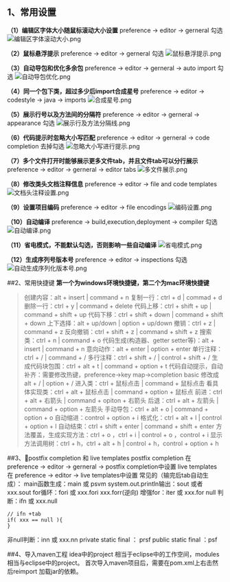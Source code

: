 ## 1、常用设置
**（1）编辑区字体大小随鼠标滚动大小设置**
preference -> editor ->  gerneral  勾选
![编辑区字体滚动大小.png](https://upload-images.jianshu.io/upload_images/9025957-7c9d61bdaf8d82b1.png?imageMogr2/auto-orient/strip%7CimageView2/2/w/1240)

**（2）鼠标悬浮提示**
preference -> editor ->  gerneral  勾选
![鼠标悬浮提示.png](https://upload-images.jianshu.io/upload_images/9025957-35702a5993bc979d.png?imageMogr2/auto-orient/strip%7CimageView2/2/w/1240)

**（3）自动导包和优化多余包**
preference -> editor ->  gerneral -> auto import  勾选
![自动导包优化.png](https://upload-images.jianshu.io/upload_images/9025957-fd74de4ec5d0830f.png?imageMogr2/auto-orient/strip%7CimageView2/2/w/1240)

**（4）同一个包下类，超过多少后import合成星号**
preference -> editor -> codestyle -> java -> imports
![合成星号.png](https://upload-images.jianshu.io/upload_images/9025957-5e3a1cc517eefcfb.png?imageMogr2/auto-orient/strip%7CimageView2/2/w/1240)


**（5）展示行号以及方法间的分隔符**
preference -> editor -> gerneral -> appearance 勾选
![展示行及方法分隔线.png](https://upload-images.jianshu.io/upload_images/9025957-fc85bed6c20f42f1.png?imageMogr2/auto-orient/strip%7CimageView2/2/w/1240)

**（6）代码提示时忽略大小写匹配**
preference -> editor -> gerneral -> code completion 去掉勾选
![忽略大小写进行提示.png](https://upload-images.jianshu.io/upload_images/9025957-1f012cd69b6723e2.png?imageMogr2/auto-orient/strip%7CimageView2/2/w/1240)

**（7）多个文件打开时能够展示更多文件tab，并且文件tab可以分行展示**
preference -> editor -> gerneral -> editor tabs
![多文件展示.png](https://upload-images.jianshu.io/upload_images/9025957-f14bb2a5fefd4582.png?imageMogr2/auto-orient/strip%7CimageView2/2/w/1240)

**（8）修改类头文档注释信息**
preference -> editor -> file and code templates
![文档头注释设置.png](https://upload-images.jianshu.io/upload_images/9025957-0e10d2b49dc623a1.png?imageMogr2/auto-orient/strip%7CimageView2/2/w/1240)

**（9）设置项目编码**
preference -> editor -> file encodings
![编码设置.png](https://upload-images.jianshu.io/upload_images/9025957-734179f794706a6c.png?imageMogr2/auto-orient/strip%7CimageView2/2/w/1240)

**（10）自动编译**
preference -> build,execution,deployment -> compiler 勾选
![自动编译.png](https://upload-images.jianshu.io/upload_images/9025957-4acd32f920ee192d.png?imageMogr2/auto-orient/strip%7CimageView2/2/w/1240)

**（11）省电模式，不能默认勾选，否则影响一些自动编译**
![省电模式.png](https://upload-images.jianshu.io/upload_images/9025957-577547d385d2d2ae.png?imageMogr2/auto-orient/strip%7CimageView2/2/w/1240)

**（12）生成序列号版本号**
preference -> editor -> inspections 勾选
![自动生成序列化版本号.png](https://upload-images.jianshu.io/upload_images/9025957-1a2a28e36e15eca7.png?imageMogr2/auto-orient/strip%7CimageView2/2/w/1240)

##2、常用快捷键
**第一个为windows环境快捷键，第二个为mac环境快捷键**
>创建内容：alt + insert  |  command + n
复制一行：ctrl + d  |  commad + d
删除一行：ctrl + y  |  command + delete
代码上移：ctrl + shift + up  |  command + shift + up
代码下移：ctrl + shift + down  |  command + shift + down
上下选择：alt + up/down  |  option + up/down
撤销：ctrl + z  |  command + z
反向撤销：ctrl + shift + z  |  command + shift + z
搜索类：ctrl + n   |  command + o
代码生成(构造器、getter setter等)：alt + insert  |   command + n
意向动作：alt + enter  |   option + enter
单行注释：ctrl + /   |  command + /
多行注释：ctrl + shift + /  |  control + shift + /
生成代码块包围：ctrl + alt + t  |  command + option + t
代码自动提示，自动补齐：需要修改热键，preference->key map->completion basic 修改成alt + /  | option + /
进入类：ctrl + 鼠标点击  |  command + 鼠标点击
看具体实现类：ctrl + alt + 鼠标点击  | command + option + 鼠标点
前进：ctrl + alt + 右箭头  |  command + opiton + 右箭头
后退：ctrl + alt + 左箭头  |  command + option + 左箭头
手动导包：ctrl + alt + o  |  command + option + o
自动缩进：control + option + i
格式化：ctrl + alt + l  |  control + option + l
自动结束：ctrl + shift + enter  | command + shift + enter
方法覆盖，生成实现方法：ctrl + o ，ctrl + i  |  control + o ，control + i
显示方法调用树：ctrl + h，ctrl + alt + h   |   control + h，control + option + h

##3、postfix completion 和 live templates 
postfix completion 在 preference -> editor  -> gerneral -> postfix completion中设置
live templates 在 preference -> editor -> live templates中设置
常见的（输完后tab自动生成）：
main函数生成：main 或 psvm
system.out.println输出：sout  或者 xxx.sout
for循环：fori  或 xxx.fori  xxx.forr(逆向)
增强for：iter  或  xxx.for
null 判断：ifn 或 xxx.null
```
// ifn +tab
if( xxx == null ){
}
```
非null判断：inn 或 xxx.nn
private static final ： prsf
public static final ：psf

##4、导入maven工程
idea中的project 相当于eclipse中的工作空间，modules相当与eclipse中的project。
首次导入maven项目后，需要在pom.xml上右击然后reimport 加载jar的依赖。
